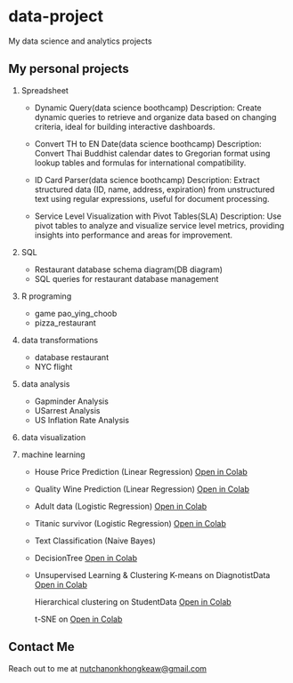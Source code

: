 # data-project
My data science and analytics projects

## My personal projects

1. Spreadsheet
    - Dynamic Query(data science boothcamp)
    Description: Create dynamic queries to retrieve and organize data based on changing criteria, ideal for building interactive dashboards.
   
    - Convert TH to EN Date(data science boothcamp)
    Description: Convert Thai Buddhist calendar dates to Gregorian format using lookup tables and formulas for international compatibility.

    - ID Card Parser(data science boothcamp)
    Description: Extract structured data (ID, name, address, expiration) from unstructured text using regular expressions, useful for document processing.

    - Service Level Visualization with Pivot Tables(SLA)
    Description: Use pivot tables to analyze and visualize service level metrics, providing insights into performance and areas for improvement.

2. SQL
    - Restaurant database schema diagram(DB diagram)
    - SQL queries for restaurant database management
    
3. R programing
   - game pao_ying_choob
   - pizza_restaurant
     
4. data transformations
   - database restaurant
   - NYC flight
     
5. data analysis
    - Gapminder Analysis
    - USarrest Analysis
    - US Inflation Rate Analysis
      
6. data visualization

7. machine learning
    - House Price Prediction (Linear Regression)  [Open in Colab](https://colab.research.google.com/drive/13xaoHEV4IYgoA8JAP2Ezb8oMlcTDGogr?usp=sharing)
    - Quality Wine Prediction (Linear Regression) [Open in Colab](https://colab.research.google.com/drive/18nG7dw-XAZiuNMA51t0G2pETRxrOEAiH?usp=sharing) 
    - Adult data (Logistic Regression) [Open in Colab](https://colab.research.google.com/drive/1SdEwf5Z49JDN0FDzBhEfwYgvhLjk4rvv?usp=sharing)
    - Titanic survivor (Logistic Regression) [Open in Colab](https://colab.research.google.com/drive/1TITZgqSs3KQTguuytcmfzOh1HJmvcwa_?usp=sharing)
    - Text Classification (Naive Bayes) 
    - DecisionTree [Open in Colab](https://colab.research.google.com/drive/1k1X5KNBaPDSOplbl-rojsueh9UCDaSTn#scrollTo=50227b2e)
    - Unsupervised Learning & Clustering
         K-means on DiagnotistData [Open in Colab](https://colab.research.google.com/drive/1F6W1gv1kJxvxiISvTeyhXnnDi3nf_ZP0#scrollTo=_)
      
         Hierarchical clustering on StudentData [Open in Colab](https://colab.research.google.com/drive/1tCJBI7Ty4qUq8bxsLhjmSkTkyhjksGr7#scrollTo=WLSsMwV6F40y)
      
         t-SNE on  [Open in Colab](https://colab.research.google.com/drive/19Jm-PrC1Y3B7bsgn6Ce9vXCvkZSfsPUl)

   
   

## Contact Me 
Reach out to me at nutchanonkhongkeaw@gmail.com

